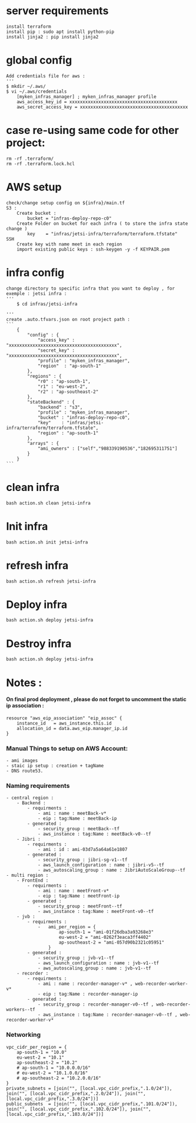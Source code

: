 # server requirements
    install terraform
    install pip : sudo apt install python-pip
    install jinja2 : pip install jinja2

# global config
    
    Add credentials file for aws :
    '''
    $ mkdir ~/.aws/
    $ vi ~/.aws/credentials 
        [myken_infras_manager] ; myken_infras_manager profile
        aws_access_key_id = xxxxxxxxxxxxxxxxxxxxxxxxxxxxxxxxxxxxxxxxx
        aws_secret_access_key = xxxxxxxxxxxxxxxxxxxxxxxxxxxxxxxxxxxxxxxxx
# case re-using same code for other project:
    rm -rf .terraform/
    rm -rf .terraform.lock.hcl

# AWS setup
    check/change setup config on ${infra}/main.tf
    S3 :
        Create bucket : 
            bucket = "infras-deploy-repo-c0"
        Create Folder on bucket for each infra ( to store the infra state change )
            key    = "infras/jetsi-infra/terraform/terraform.tfstate"
    SSH
        Create key with name meet in each region
        import existing public keys : ssh-keygen -y -f KEYPAIR.pem

    
# infra config
    change directory to specific infra that you want to deploy , for exemple : jetsi infra :
    '''
        $ cd infras/jetsi-infra

    '''
    create .auto.tfvars.json on root project path :
    ```
        {
            "config" : {
                "access_key" : "xxxxxxxxxxxxxxxxxxxxxxxxxxxxxxxxxxxxxxxxx",
                "secret_key" : "xxxxxxxxxxxxxxxxxxxxxxxxxxxxxxxxxxxxxxxxx",
                "profile" : "myken_infras_manager",
                "region"  : "ap-south-1"
            },
            "regions" : {
                "r0" : "ap-south-1",
                "r1" : "eu-west-2",
                "r2" : "ap-southeast-2"
            },
            "stateBackend" : {
                "backend" : "s3",
                "profile" : "myken_infras_manager",
                "bucket" : "infras-deploy-repo-c0",
                "key"    : "infras/jetsi-infra/terraform/terraform.tfstate",
                "region" : "ap-south-1"
            },
            "arrays" : {
                "ami_owners" : ["self","988339190536","182695311751"]
            }
        }
    ```

# clean infra
    bash action.sh clean jetsi-infra

# Init infra
    bash action.sh init jetsi-infra

# refresh infra
    bash action.sh refresh jetsi-infra

# Deploy infra
    bash action.sh deploy jetsi-infra

# Destroy infra
    bash action.sh deploy jetsi-infra



# Notes :

#### On final prod deployment , please do not forget to uncomment the static ip association :
    resource "aws_eip_association" "eip_assoc" {
        instance_id   = aws_instance.this.id
        allocation_id = data.aws_eip.manager_ip.id
    }


###  Manual Things to setup on AWS Account:
    - ami images
    - staic ip setup : creation + tagName
    - DNS route53.


### Naming requirements
    - central region :
        - Backend :
            - requirments :
                - ami : name : meetBack-v* 
                - eip : tag:Name : meetBack-ip
            - generated :
                - security_group : meetBack--tf
                - aws_instance : tag:Name : meetBack-v0--tf
        - Jibri :
            - requirments :
                - ami : id : ami-03d7a5a64a61e1807
            - generated :
                - security_group : jibri-sg-v1--tf
                - aws_launch_configuration : name : jibri-v5--tf
                - aws_autoscaling_group : name : JibriAutoScaleGroup--tf
    - multi region :
        - FrontEnd :
            - requirments :
                - ami : name : meetFront-v* 
                - eip : tag:Name : meetFront-ip
            - generated :
                - security_group : meetFront--tf
                - aws_instance : tag:Name : meetFront-v0--tf
        - jvb :
            - requirments :
                -   ami_per_region = {
                        ap-south-1 = "ami-01f26dba3a93268e3"
                        eu-west-2 = "ami-0262f3eaca3ff4402"
                        ap-southeast-2 = "ami-057d90b2321c05951"
                    }
            - generated :
                - security_group : jvb-v1--tf
                - aws_launch_configuration : name : jvb-v1--tf
                - aws_autoscaling_group : name : jvb-v1--tf
        - recorder :
            - requirments :
                - ami : name : recorder-manager-v* , web-recorder-worker-v*
                - eip : tag:Name : recorder-manager-ip
            - generated :
                - security_group : recorder-manager-v0--tf , web-recorder-workers--tf
                - aws_instance : tag:Name : recorder-manager-v0--tf , web-recorder-worker-v*

### Networking
    vpc_cidr_per_region = {
        ap-south-1 = "10.0"
        eu-west-2 = "10.1"
        ap-southeast-2 = "10.2"
        # ap-south-1 = "10.0.0.0/16"
        # eu-west-2 = "10.1.0.0/16"
        # ap-southeast-2 = "10.2.0.0/16"
    }
    private_subnets = [join("", [local.vpc_cidr_prefix,".1.0/24"]), join("", [local.vpc_cidr_prefix,".2.0/24"]), join("", [local.vpc_cidr_prefix,".3.0/24"])]
    public_subnets  = [join("", [local.vpc_cidr_prefix,".101.0/24"]), join("", [local.vpc_cidr_prefix,".102.0/24"]), join("", [local.vpc_cidr_prefix,".103.0/24"])]
